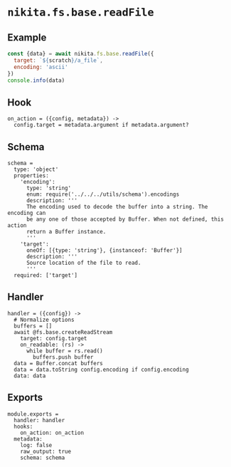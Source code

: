 
# `nikita.fs.base.readFile`

## Example

```js
const {data} = await nikita.fs.base.readFile({
  target: `${scratch}/a_file`,
  encoding: 'ascii'
})
console.info(data)
```

## Hook

    on_action = ({config, metadata}) ->
      config.target = metadata.argument if metadata.argument?

## Schema

    schema =
      type: 'object'
      properties:
        'encoding':
          type: 'string'
          enum: require('../../../utils/schema').encodings
          description: '''
          The encoding used to decode the buffer into a string. The encoding can
          be any one of those accepted by Buffer. When not defined, this action
          return a Buffer instance.
          '''
        'target':
          oneOf: [{type: 'string'}, {instanceof: 'Buffer'}]
          description: '''
          Source location of the file to read.
          '''
      required: ['target']

## Handler

    handler = ({config}) ->
      # Normalize options
      buffers = []
      await @fs.base.createReadStream
        target: config.target
        on_readable: (rs) ->
          while buffer = rs.read()
            buffers.push buffer
      data = Buffer.concat buffers
      data = data.toString config.encoding if config.encoding
      data: data

## Exports

    module.exports =
      handler: handler
      hooks:
        on_action: on_action
      metadata:
        log: false
        raw_output: true
        schema: schema
